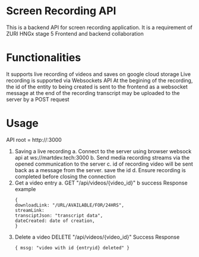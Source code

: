 # Screen Recording API

This is a backend API for screen recording application. It is a requirement of ZURI HNGx stage 5 Frontend and backend collaboration

# Functionalities

It supports live recording of videos and saves on google cloud storage
Live recording is supported via Websockets API
At the begining of the recording, the id of the entity to being created is sent to the frontend as a websocket message
at the end of the recording transcript may be uploaded to the server by a POST request

# Usage

API root = http://:3000

1.  Saving a live recording
    a. Connect to the server using browser websock api at ws://martdev.tech:3000
    b. Send media recording streams via the opened communication to the server
    c. id of recording video will be sent back as a message from the server. save the id
    d. Ensure recording is completed before closing the connection
2.  Get a video entry
    a. GET "/api/videos/{video_id}"
    b success Response example
    ```
    {
    downloadLink: "/URL/AVAILABLE/FOR/24HRS",
    streamLink: 
    transciptJson: "transcript data",
    dateCreated: date of creation,
    }
    ```
3.  Delete a video DELETE "/api/videos/{video_id}"
    Success Response
    ```
    { mssg: "video with id {entryid} deleted" }
    ```

